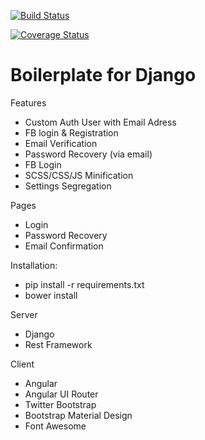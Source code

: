 [![Build Status](https://travis-ci.org/Navajyoth/django-travis.svg?branch=master)](https://travis-ci.org/Navajyoth/django-travis)

[![Coverage Status](https://coveralls.io/repos/Navajyoth/django-travis/badge.svg)](https://coveralls.io/r/Navajyoth/django-travis)

Boilerplate for Django
======================

Features
 * Custom Auth User with Email Adress
 * FB login & Registration
 * Email Verification
 * Password Recovery (via email)
 * FB Login
 * SCSS/CSS/JS Minification
 * Settings Segregation

Pages
 * Login
 * Password Recovery
 * Email Confirmation

Installation:
 * pip install -r requirements.txt
 * bower install

Server
 * Django
 * Rest Framework

Client
 * Angular
 * Angular UI Router
 * Twitter Bootstrap
 * Bootstrap Material Design
 * Font Awesome


